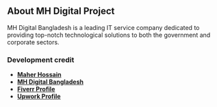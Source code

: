 ## About MH Digital Project

MH Digital Bangladesh is a leading IT service company dedicated to providing top-notch technological solutions to both the government and corporate sectors.


### Development credit

- **[Maher Hossain](https://maherhossain.com)**
- **[MH Digital Bangladesh](https://mhdigitalbd.co0)**
- **[Fiverr Profile](https://www.fiverr.com/techmaher)**
- **[Upwork Profile](https://www.upwork.com/freelancers/maherhossain)**
